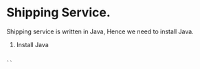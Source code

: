 # Shipping Service.

Shipping service is written in Java, Hence we need to install Java.

1. Install Java 

```

``